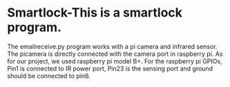 # Smartlock-This is a smartlock program. 
The emailreceive.py program works with a pi camera and infrared sensor. The picamera is directly connected with the camera port in raspberry pi. As for our project, we used raspberry pi model B+. For the raspberry pi GPIOs, Pin1 is connected to IR power port, Pin23 is the sensing port and ground should be connected to pin6.
